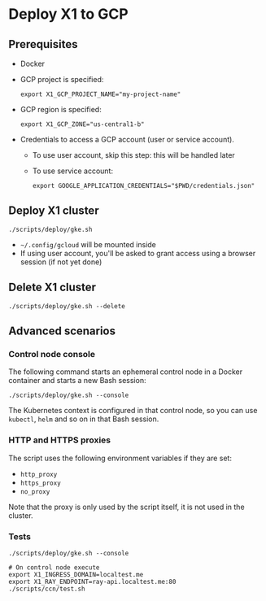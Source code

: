 # Deploy X1 to GCP

## Prerequisites

* Docker 
* GCP project is specified:

    ```shell
    export X1_GCP_PROJECT_NAME="my-project-name"
    ```
* GCP region is specified:

    ```shell
    export X1_GCP_ZONE="us-central1-b"
    ```

* Credentials to access a GCP account (user or service account).
    * To use user account, skip this step: this will be handled later
    * To use service account:

        ```shell
        export GOOGLE_APPLICATION_CREDENTIALS="$PWD/credentials.json"
        ```

## Deploy X1 cluster

```shell
./scripts/deploy/gke.sh
```

* `~/.config/gcloud` will be mounted inside
* If using user account, you'll be asked to grant access using a browser session (if not yet done)

## Delete X1 cluster

```shell
./scripts/deploy/gke.sh --delete
```

## Advanced scenarios

### Control node console

The following command starts an ephemeral control node in a Docker container and starts a new Bash session:   

```shell
./scripts/deploy/gke.sh --console
```

The Kubernetes context is configured in that control node,
so you can use `kubectl`, `helm` and so on in that Bash session. 

### HTTP and HTTPS proxies

The script uses the following environment variables if they are set:

* `http_proxy`
* `https_proxy`
* `no_proxy`

Note that the proxy is only used by the script itself, it is not used in the cluster.

### Tests

```shell
./scripts/deploy/gke.sh --console

# On control node execute
export X1_INGRESS_DOMAIN=localtest.me
export X1_RAY_ENDPOINT=ray-api.localtest.me:80
./scripts/ccn/test.sh
```
